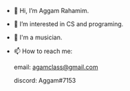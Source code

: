 - 👋 Hi, I’m Aggam Rahamim.
- 👀 I’m interested in CS and programing.
- 🎵 I'm a musician. 
- 📫 How to reach me:

  email: agamclass@gmail.com
  
  discord: Aggam#7153
